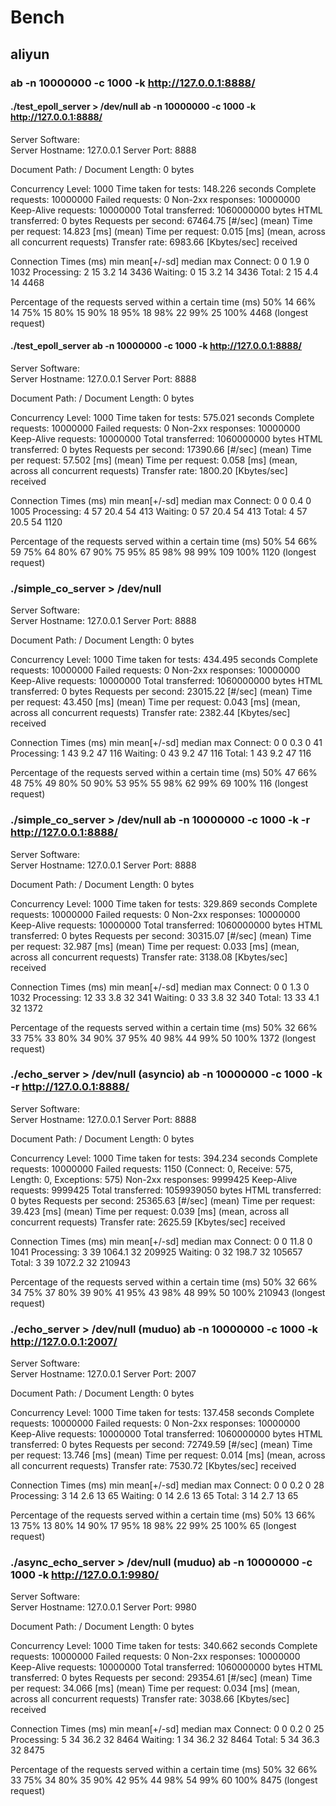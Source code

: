 # Bench

## aliyun

### ab -n 10000000 -c 1000 -k http://127.0.0.1:8888/

#### ./test_epoll_server > /dev/null  ab -n 10000000 -c 1000 -k http://127.0.0.1:8888/

Server Software:        
Server Hostname:        127.0.0.1
Server Port:            8888

Document Path:          /
Document Length:        0 bytes

Concurrency Level:      1000
Time taken for tests:   148.226 seconds
Complete requests:      10000000
Failed requests:        0
Non-2xx responses:      10000000
Keep-Alive requests:    10000000
Total transferred:      1060000000 bytes
HTML transferred:       0 bytes
Requests per second:    67464.75 [#/sec] (mean)
Time per request:       14.823 [ms] (mean)
Time per request:       0.015 [ms] (mean, across all concurrent requests)
Transfer rate:          6983.66 [Kbytes/sec] received

Connection Times (ms)
              min  mean[+/-sd] median   max
Connect:        0    0   1.9      0    1032
Processing:     2   15   3.2     14    3436
Waiting:        0   15   3.2     14    3436
Total:          2   15   4.4     14    4468

Percentage of the requests served within a certain time (ms)
  50%     14
  66%     14
  75%     15
  80%     15
  90%     18
  95%     18
  98%     22
  99%     25
 100%   4468 (longest request)

#### ./test_epoll_server  ab -n 10000000 -c 1000 -k http://127.0.0.1:8888/

Server Software:        
Server Hostname:        127.0.0.1
Server Port:            8888

Document Path:          /
Document Length:        0 bytes

Concurrency Level:      1000
Time taken for tests:   575.021 seconds
Complete requests:      10000000
Failed requests:        0
Non-2xx responses:      10000000
Keep-Alive requests:    10000000
Total transferred:      1060000000 bytes
HTML transferred:       0 bytes
Requests per second:    17390.66 [#/sec] (mean)
Time per request:       57.502 [ms] (mean)
Time per request:       0.058 [ms] (mean, across all concurrent requests)
Transfer rate:          1800.20 [Kbytes/sec] received

Connection Times (ms)
              min  mean[+/-sd] median   max
Connect:        0    0   0.4      0    1005
Processing:     4   57  20.4     54     413
Waiting:        0   57  20.4     54     413
Total:          4   57  20.5     54    1120

Percentage of the requests served within a certain time (ms)
  50%     54
  66%     59
  75%     64
  80%     67
  90%     75
  95%     85
  98%     98
  99%    109
 100%   1120 (longest request)

### ./simple_co_server > /dev/null

Server Software:        
Server Hostname:        127.0.0.1
Server Port:            8888

Document Path:          /
Document Length:        0 bytes

Concurrency Level:      1000
Time taken for tests:   434.495 seconds
Complete requests:      10000000
Failed requests:        0
Non-2xx responses:      10000000
Keep-Alive requests:    10000000
Total transferred:      1060000000 bytes
HTML transferred:       0 bytes
Requests per second:    23015.22 [#/sec] (mean)
Time per request:       43.450 [ms] (mean)
Time per request:       0.043 [ms] (mean, across all concurrent requests)
Transfer rate:          2382.44 [Kbytes/sec] received

Connection Times (ms)
              min  mean[+/-sd] median   max
Connect:        0    0   0.3      0      41
Processing:     1   43   9.2     47     116
Waiting:        0   43   9.2     47     116
Total:          1   43   9.2     47     116

Percentage of the requests served within a certain time (ms)
  50%     47
  66%     48
  75%     49
  80%     50
  90%     53
  95%     55
  98%     62
  99%     69
 100%    116 (longest request)

### ./simple_co_server > /dev/null  ab -n 10000000 -c 1000 -k -r http://127.0.0.1:8888/

Server Software:        
Server Hostname:        127.0.0.1
Server Port:            8888

Document Path:          /
Document Length:        0 bytes

Concurrency Level:      1000
Time taken for tests:   329.869 seconds
Complete requests:      10000000
Failed requests:        0
Non-2xx responses:      10000000
Keep-Alive requests:    10000000
Total transferred:      1060000000 bytes
HTML transferred:       0 bytes
Requests per second:    30315.07 [#/sec] (mean)
Time per request:       32.987 [ms] (mean)
Time per request:       0.033 [ms] (mean, across all concurrent requests)
Transfer rate:          3138.08 [Kbytes/sec] received

Connection Times (ms)
              min  mean[+/-sd] median   max
Connect:        0    0   1.3      0    1032
Processing:    12   33   3.8     32     341
Waiting:        0   33   3.8     32     340
Total:         13   33   4.1     32    1372

Percentage of the requests served within a certain time (ms)
  50%     32
  66%     33
  75%     33
  80%     34
  90%     37
  95%     40
  98%     44
  99%     50
 100%   1372 (longest request)

### ./echo_server > /dev/null (asyncio) ab -n 10000000 -c 1000 -k -r http://127.0.0.1:8888/

Server Software:        
Server Hostname:        127.0.0.1
Server Port:            8888

Document Path:          /
Document Length:        0 bytes

Concurrency Level:      1000
Time taken for tests:   394.234 seconds
Complete requests:      10000000
Failed requests:        1150
   (Connect: 0, Receive: 575, Length: 0, Exceptions: 575)
Non-2xx responses:      9999425
Keep-Alive requests:    9999425
Total transferred:      1059939050 bytes
HTML transferred:       0 bytes
Requests per second:    25365.63 [#/sec] (mean)
Time per request:       39.423 [ms] (mean)
Time per request:       0.039 [ms] (mean, across all concurrent requests)
Transfer rate:          2625.59 [Kbytes/sec] received

Connection Times (ms)
              min  mean[+/-sd] median   max
Connect:        0    0  11.8      0    1041
Processing:     3   39 1064.1     32  209925
Waiting:        0   32 198.7     32  105657
Total:          3   39 1072.2     32  210943

Percentage of the requests served within a certain time (ms)
  50%     32
  66%     34
  75%     37
  80%     39
  90%     41
  95%     43
  98%     48
  99%     50
 100%  210943 (longest request)

### ./echo_server > /dev/null (muduo) ab -n 10000000 -c 1000 -k http://127.0.0.1:2007/

Server Software:        
Server Hostname:        127.0.0.1
Server Port:            2007

Document Path:          /
Document Length:        0 bytes

Concurrency Level:      1000
Time taken for tests:   137.458 seconds
Complete requests:      10000000
Failed requests:        0
Non-2xx responses:      10000000
Keep-Alive requests:    10000000
Total transferred:      1060000000 bytes
HTML transferred:       0 bytes
Requests per second:    72749.59 [#/sec] (mean)
Time per request:       13.746 [ms] (mean)
Time per request:       0.014 [ms] (mean, across all concurrent requests)
Transfer rate:          7530.72 [Kbytes/sec] received

Connection Times (ms)
              min  mean[+/-sd] median   max
Connect:        0    0   0.2      0      28
Processing:     3   14   2.6     13      65
Waiting:        0   14   2.6     13      65
Total:          3   14   2.7     13      65

Percentage of the requests served within a certain time (ms)
  50%     13
  66%     13
  75%     13
  80%     14
  90%     17
  95%     18
  98%     22
  99%     25
 100%     65 (longest request)

### ./async_echo_server  > /dev/null (muduo) ab -n 10000000 -c 1000 -k http://127.0.0.1:9980/

Server Software:        
Server Hostname:        127.0.0.1
Server Port:            9980

Document Path:          /
Document Length:        0 bytes

Concurrency Level:      1000
Time taken for tests:   340.662 seconds
Complete requests:      10000000
Failed requests:        0
Non-2xx responses:      10000000
Keep-Alive requests:    10000000
Total transferred:      1060000000 bytes
HTML transferred:       0 bytes
Requests per second:    29354.61 [#/sec] (mean)
Time per request:       34.066 [ms] (mean)
Time per request:       0.034 [ms] (mean, across all concurrent requests)
Transfer rate:          3038.66 [Kbytes/sec] received

Connection Times (ms)
              min  mean[+/-sd] median   max
Connect:        0    0   0.2      0      25
Processing:     5   34  36.2     32    8464
Waiting:        1   34  36.2     32    8464
Total:          5   34  36.3     32    8475

Percentage of the requests served within a certain time (ms)
  50%     32
  66%     33
  75%     34
  80%     35
  90%     42
  95%     44
  98%     54
  99%     60
 100%   8475 (longest request)